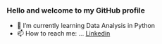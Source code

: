### Hello and welcome to my GitHub profile

- 🌱 I’m currently learning Data Analysis in Python
- 📫 How to reach me: ... [Linkedin](https://www.linkedin.com/in/ephraïm-amezian-249bb61a4/ "Linkedin profile link")
